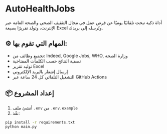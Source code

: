 # AutoHealthJobs

أداة ذكية تبحث تلقائيًا يوميًا عن فرص عمل في مجال التثقيف الصحي والصحة العامة عبر الإنترنت، وتولد تقريرًا بصيغة Excel وتُرسله إلى بريدك.

## ⚙️ المهام التي تقوم بها:
- تجميع وظائف من: Indeed, Google Jobs, WHO, وزارة الصحة
- تصفية النتائج حسب الكلمات المفتاحية
- توليد تقرير Excel
- إرسال إشعار بالبريد الإلكتروني
- التشغيل التلقائي كل 24 ساعة عبر GitHub Actions

## 📦 إعداد المشروع
1. أنشئ ملف `.env` من `.env.example`
2. نفّذ:
```bash
pip install -r requirements.txt
python main.py
